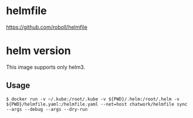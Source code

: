 # helmfile

https://github.com/roboll/helmfile

# helm version

This image supports only helm3.

## Usage

```
$ docker run -v ~/.kube:/root/.kube -v ${PWD}/.helm:/root/.helm -v ${PWD}/helmfile.yaml:/helmfile.yaml --net=host chatwork/helmfile sync --args --debug --args --dry-run
```
